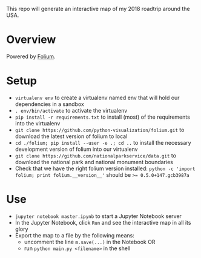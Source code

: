 This repo will generate an interactive map of my 2018 roadtrip around the USA.

# Overview

Powered by [Folium](https://github.com/python-visualization/folium).

# Setup

* `virtualenv env` to create a virtualenv named env that will hold our dependencies in a sandbox
* `. env/bin/activate` to activate the virtualenv
* `pip install -r requirements.txt` to install (most) of the requirements into the virtualenv
* `git clone https://github.com/python-visualization/folium.git` to download the latest version of folium to local
* `cd ./folium; pip install --user -e .; cd ..` to install the necessary development version of folium into our virtualenv
* `git clone https://github.com/nationalparkservice/data.git` to download the national park and national monument boundaries
* Check that we have the right folium version installed: `python -c 'import folium; print folium.__version__'` should be `>= 0.5.0+147.gcb3987a`

# Use

* `jupyter notebook master.ipynb` to start a Jupyter Notebook server
* In the Jupyter Notebook, click `Run` and see the interactive map in all its glory
* Export the map to a file by the following means:
  - uncomment the line `m.save(...)` in the Notebook OR
  - run `python main.py <filename>` in the shell
